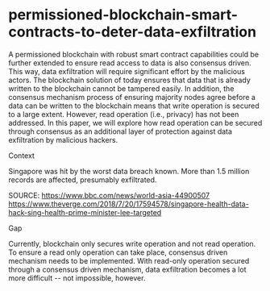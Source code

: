# permissioned-blockchain-smart-contracts-to-deter-data-exfiltration
A permissioned blockchain with robust smart contract capabilities could be further extended to ensure read access to data is also consensus driven. This way, data exfiltration will require significant effort by the malicious actors. The blockchain solution of today ensures that data that is already written to the blockchain cannot be tampered easily. In addition, the consensus mechanism process of ensuring majority nodes agree before a data can be written to the blockchain means that write operation is secured to a large extent. However, read operation (i.e., privacy) has not been addressed. In this paper, we will explore how read operation can be secured through consensus as an additional layer of protection against data exfiltration by malicious hackers. 

Context

Singapore was hit by the worst data breach known. More than 1.5 million records are affected, presumably exfiltrated. 

SOURCE:
https://www.bbc.com/news/world-asia-44900507
https://www.theverge.com/2018/7/20/17594578/singapore-health-data-hack-sing-health-prime-minister-lee-targeted

Gap

Currently, blockchain only secures write operation and not read operation. To ensure a read only operation can take place, consensus driven mechanism needs to be implemented. With read-only operation secured through a consensus driven mechanism, data exfiltration becomes a lot more difficult -- not impossible, however. 

